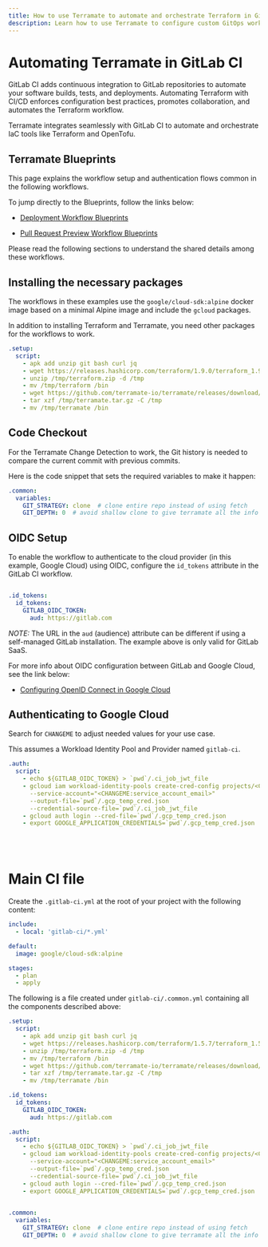 ```yaml
---
title: How to use Terramate to automate and orchestrate Terraform in GitLab CI
description: Learn how to use Terramate to configure custom GitOps workflows to automate and orchestrate Terraform and OpenTofu in GitLab CI.
---
```


# Automating Terramate in GitLab CI

GitLab CI adds continuous integration to GitLab repositories to automate your software builds, tests, and deployments. Automating Terraform with CI/CD enforces configuration best practices, promotes collaboration, and automates the Terraform workflow.

Terramate integrates seamlessly with GitLab CI to automate and orchestrate IaC tools like Terraform and OpenTofu.

## Terramate Blueprints

This page explains the workflow setup and authentication flows common in the following workflows.

To jump directly to the Blueprints, follow the links below:

- [Deployment Workflow Blueprints](./deployment-workflow.md)
<!---
- [Drift Check Workflow Blueprints](./drift-check-workflow.md)
-->
- [Pull Request Preview Workflow Blueprints](./preview-workflow.md)

Please read the following sections to understand the shared details among these workflows.

## Installing the necessary packages

The workflows in these examples use the `google/cloud-sdk:alpine` docker image based on a minimal Alpine image and include the `gcloud` packages.

In addition to installing Terraform and Terramate, you need other packages for the workflows to work.

```yaml
.setup:
  script:
    - apk add unzip git bash curl jq
    - wget https://releases.hashicorp.com/terraform/1.9.0/terraform_1.9.0_linux_amd64.zip -O /tmp/terraform.zip
    - unzip /tmp/terraform.zip -d /tmp
    - mv /tmp/terraform /bin
    - wget https://github.com/terramate-io/terramate/releases/download/v0.9.0/terramate_0.9.0_linux_x86_64.tar.gz -O /tmp/terramate.tar.gz
    - tar xzf /tmp/terramate.tar.gz -C /tmp
    - mv /tmp/terramate /bin
```

## Code Checkout

For the Terramate Change Detection to work, the Git history is needed to compare the current commit with previous commits.

Here is the code snippet that sets the required variables to make it happen:

```yaml
.common:
  variables:
    GIT_STRATEGY: clone  # clone entire repo instead of using fetch
    GIT_DEPTH: 0  # avoid shallow clone to give terramate all the info it needs
```

## OIDC Setup

To enable the workflow to authenticate to the cloud provider (in this example, Google Cloud) using OIDC, configure the `id_tokens` attribute in the GitLab CI workflow.

```yaml

.id_tokens:
  id_tokens:
    GITLAB_OIDC_TOKEN:
      aud: https://gitlab.com
```

*NOTE:* The URL in the `aud` (audience) attribute can be different if using a self-managed GitLab installation. The example above is only valid for GitLab SaaS.

For more info about OIDC configuration between GitLab and Google Cloud, see the link below:
- [Configuring OpenID Connect in Google Cloud](https://docs.gitlab.com/ee/ci/cloud_services/google_cloud/)

## Authenticating to Google Cloud

Search for `CHANGEME` to adjust needed values for your use case.

This assumes a Workload Identity Pool and Provider named `gitlab-ci`.

```yaml
.auth:
  script:
    - echo ${GITLAB_OIDC_TOKEN} > `pwd`/.ci_job_jwt_file
    - gcloud iam workload-identity-pools create-cred-config projects/<CHANGEME:project_id>/locations/global/workloadIdentityPools/gitlab-ci/providers/gitlab-ci
      --service-account="<CHANGEME:service_account_email>"
      --output-file=`pwd`/.gcp_temp_cred.json
      --credential-source-file=`pwd`/.ci_job_jwt_file
    - gcloud auth login --cred-file=`pwd`/.gcp_temp_cred.json
    - export GOOGLE_APPLICATION_CREDENTIALS=`pwd`/.gcp_temp_cred.json
```

<br/><br/>

# Main CI file

Create the `.gitlab-ci.yml` at the root of your project with the following content:

```yaml
include:
  - local: 'gitlab-ci/*.yml'

default:
  image: google/cloud-sdk:alpine

stages:
  - plan
  - apply
```

The following is a file created under `gitlab-ci/.common.yml` containing all the components described above:
```yaml
.setup:
  script:
    - apk add unzip git bash curl jq
    - wget https://releases.hashicorp.com/terraform/1.5.7/terraform_1.5.7_linux_amd64.zip -O /tmp/terraform.zip
    - unzip /tmp/terraform.zip -d /tmp
    - mv /tmp/terraform /bin
    - wget https://github.com/terramate-io/terramate/releases/download/v0.9.0/terramate_0.9.0_linux_x86_64.tar.gz -O /tmp/terramate.tar.gz
    - tar xzf /tmp/terramate.tar.gz -C /tmp
    - mv /tmp/terramate /bin

.id_tokens:
  id_tokens:
    GITLAB_OIDC_TOKEN:
      aud: https://gitlab.com

.auth:
  script:
    - echo ${GITLAB_OIDC_TOKEN} > `pwd`/.ci_job_jwt_file
    - gcloud iam workload-identity-pools create-cred-config projects/<CHANGEME:project_id>/locations/global/workloadIdentityPools/gitlab-ci/providers/gitlab-ci
      --service-account="<CHANGEME:service_account_email>"
      --output-file=`pwd`/.gcp_temp_cred.json
      --credential-source-file=`pwd`/.ci_job_jwt_file
    - gcloud auth login --cred-file=`pwd`/.gcp_temp_cred.json
    - export GOOGLE_APPLICATION_CREDENTIALS=`pwd`/.gcp_temp_cred.json
    

.common:
  variables:
    GIT_STRATEGY: clone  # clone entire repo instead of using fetch
    GIT_DEPTH: 0  # avoid shallow clone to give terramate all the info it needs
```
